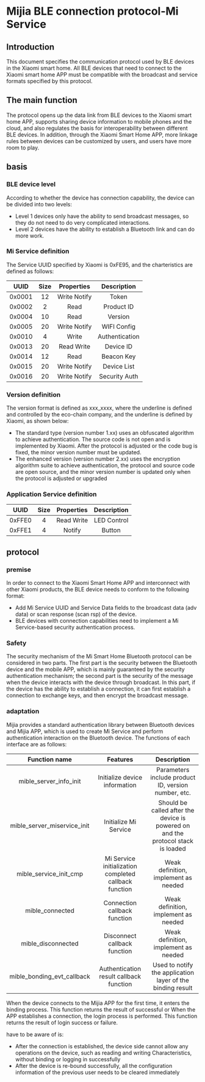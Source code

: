 # Mijia BLE connection protocol-Mi Service

## Introduction

This document specifies the communication protocol used by BLE devices in the Xiaomi smart home. All BLE devices that need to connect to the Xiaomi smart home APP must be compatible with the broadcast and service formats specified by this protocol.

## The main function

The protocol opens up the data link from BLE devices to the Xiaomi smart home APP, supports sharing device information to mobile phones and the cloud, and also regulates the basis for interoperability between different BLE devices. In addition, through the Xiaomi Smart Home APP, more linkage rules between devices can be customized by users, and users have more room to play.

## basis

### BLE device level

According to whether the device has connection capability, the device can be divided into two levels:

- Level 1 devices only have the ability to send broadcast messages, so they do not need to do very complicated interactions.
- Level 2 devices have the ability to establish a Bluetooth link and can do more work.

### Mi Service definition

The Service UUID specified by Xiaomi is 0xFE95, and the charteristics are defined as follows:

|  UUID  | Size |  Properties  |  Description   |
| :----: | :--: | :----------: | :------------: |
| 0x0001 |  12  | Write Notify |     Token      |
| 0x0002 |  2   |     Read     |   Product ID   |
| 0x0004 |  10  |     Read     |    Version     |
| 0x0005 |  20  | Write Notify |  WIFI Config   |
| 0x0010 |  4   |    Write     | Authentication |
| 0x0013 |  20  |  Read Write  |   Device ID    |
| 0x0014 |  12  |     Read     |   Beacon Key   |
| 0x0015 |  20  | Write Notify |  Device List   |
| 0x0016 |  20  | Write Notify | Security Auth  |

### Version definition

The version format is defined as xxx_xxxx, where the underline is defined and controlled by the eco-chain company, and the underline is defined by Xiaomi, as shown below:

- The standard type (version number 1.xx) uses an obfuscated algorithm to achieve authentication. The source code is not open and is implemented by Xiaomi. After the protocol is adjusted or the code bug is fixed, the minor version number must be updated.
- The enhanced version (version number 2.xx) uses the encryption algorithm suite to achieve authentication, the protocol and source code are open source, and the minor version number is updated only when the protocol is adjusted or upgraded

### Application Service definition

|  UUID  | Size | Properties | Description |
| :----: | :--: | :--------: | :---------: |
| 0xFFE0 |  4   | Read Write | LED Control |
| 0xFFE1 |  4   |   Notify   |   Button    |

## protocol

### premise

In order to connect to the Xiaomi Smart Home APP and interconnect with other Xiaomi products, the BLE device needs to conform to the following format:

- Add Mi Service UUID and Service Data fields to the broadcast data (adv data) or scan response (scan rsp) of the device.
- BLE devices with connection capabilities need to implement a Mi Service-based security authentication process.

### Safety

The security mechanism of the Mi Smart Home Bluetooth protocol can be considered in two parts. The first part is the security between the Bluetooth device and the mobile APP, which is mainly guaranteed by the security authentication mechanism; the second part is the security of the message when the device interacts with the device through broadcast. In this part, if the device has the ability to establish a connection, it can first establish a connection to exchange keys, and then encrypt the broadcast message.

### adaptation

Mijia provides a standard authentication library between Bluetooth devices and Mijia APP, which is used to create Mi Service and perform authentication interaction on the Bluetooth device. The functions of each interface are as follows:

|        Function name        |                       Features                        |                         Description                          |
| :-------------------------: | :---------------------------------------------------: | :----------------------------------------------------------: |
|   mible_server_info_init    |             Initialize device information             |     Parameters include product ID, version number, etc.      |
| mible_server_miservice_init |                 Initialize Mi Service                 | Should be called after the device is powered on and the protocol stack is loaded |
|   mible_service_init_cmp    | Mi Service initialization completed callback function |             Weak definition, implement as needed             |
|       mible_connected       |             Connection callback function              |             Weak definition, implement as needed             |
|     mible_disconnected      |             Disconnect callback function              |             Weak definition, implement as needed             |
| mible_bonding_evt_callback  |        Authentication result callback function        |  Used to notify the application layer of the binding result  |

When the device connects to the Mijia APP for the first time, it enters the binding process. This function returns the result of successful or When the APP establishes a connection, the login process is performed. This function returns the result of login success or failure.

have to be aware of is:

- After the connection is established, the device side cannot allow any operations on the device, such as reading and writing Characteristics, without binding or logging in successfully
- After the device is re-bound successfully, all the configuration information of the previous user needs to be cleared immediately